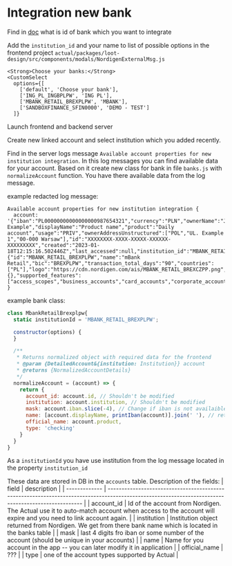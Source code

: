 # Integration new bank

Find in [doc](https://docs.google.com/spreadsheets/d/1ogpzydzotOltbssrc3IQ8rhBLlIZbQgm5QCiiNJrkyA/edit#gid=489769432) what is id of bank which you want to integrate

Add the `institution_id` and your name to list of possible options in the frontend project `actual/packages/loot-design/src/components/modals/NordigenExternalMsg.js`

```
<Strong>Choose your banks:</Strong>
<CustomSelect
  options={[
    ['default', 'Choose your bank'],
    ['ING_PL_INGBPLPW', 'ING PL'],
    ['MBANK_RETAIL_BREXPLPW', 'MBANK'],
    ['SANDBOXFINANCE_SFIN0000', 'DEMO - TEST']
  ]}
```

Launch frontend and backend server

Create new linked account and select institution which you added recently. 

Find in the server logs message `Available account properties for new institution integration`. In this log messages you can find available data for your account.
Based on it create new class for bank in file `banks.js` with `normalizeAccount` function. You have there available data from the log message.

example redacted log message: 
```log
Available account properties for new institution integration {
  account: '{"iban":"PL00000000000000000987654321","currency":"PLN","ownerName":"John Example","displayName":"Product name","product":"Daily account","usage":"PRIV","ownerAddressUnstructured":["POL","UL. Example 1","00-000 Warsaw"],"id":"XXXXXXXX-XXXX-XXXXX-XXXXXX-XXXXXXXXX","created":"2023-01-18T12:15:16.502446Z","last_accessed":null,"institution_id":"MBANK_RETAIL_BREXPLPW","status":"READY","owner_name":"","institution":{"id":"MBANK_RETAIL_BREXPLPW","name":"mBank Retail","bic":"BREXPLPW","transaction_total_days":"90","countries":["PL"],"logo":"https://cdn.nordigen.com/ais/MBANK_RETAIL_BREXCZPP.png","supported_payments":{},"supported_features":["access_scopes","business_accounts","card_accounts","corporate_accounts","pending_transactions","private_accounts"]}}'
}
```

example bank class:
```javascript
class MbankRetailBrexplpw{
  static institutionId = 'MBANK_RETAIL_BREXPLPW';

  constructor(options) {
  }

  /**
   * Returns normalized object with required data for the frontend
   * @param {DetailedAccount&{institution: Institution}} account
   * @returns {NormalizedAccountDetails}
   */
  normalizeAccount = (account) => {
    return {
      account_id: account.id, // Shouldn't be modified
      institution: account.institution, // Shouldn't be modified
      mask: account.iban.slice(-4), // Change if iban is not availaible for your bank. returns 4321
      name: [account.displayName, printIban(account)].join(' '), // returns  Product name (XXX 4321)
      official_name: account.product,
      type: 'checking'
    }
  }
}
```

As a `institutionId` you have use institution from the log message located in the property `institution_id`

These data are stored in DB in the `accounts` table. Description of the fields:
| field         | description                                                                                                                                         |
| ------------- | --------------------------------------------------------------------------------------------------------------------------------------------------- |
| account_id    | Id of the account from Nordigen. The Actual use it to auto-match account when access to the account will expire and you need to link account again. |
| institution   | Institution object returned from Nordigen. We get from there bank name which is located in the banks table                                      |
| mask          | last 4 digits fro iban or some number of the account (should be unique in your accounts)                                                            |
| name          | Name for you account in the app -- you can later modify it in application                                                                           |
| official_name | ???                                                                                                                                                 |
| type          | one of the account types supported by Actual                                                                                                        | 
